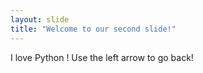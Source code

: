 ```yaml
---
layout: slide
title: "Welcome to our second slide!"
---
```

I love Python !
Use the left arrow to go back!
